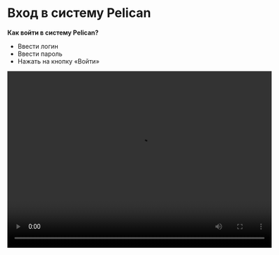 # Вход в систему Pelican

**Как войти в систему Pelican?**

- Ввести логин
- Ввести пароль
- Нажать на кнопку «Войти»


<video width="600" height="400" controls=true src="https://s3-eu-west-1.amazonaws.com/edu-prod/video/help_videos/1.mp4" type="video/mp4" />
